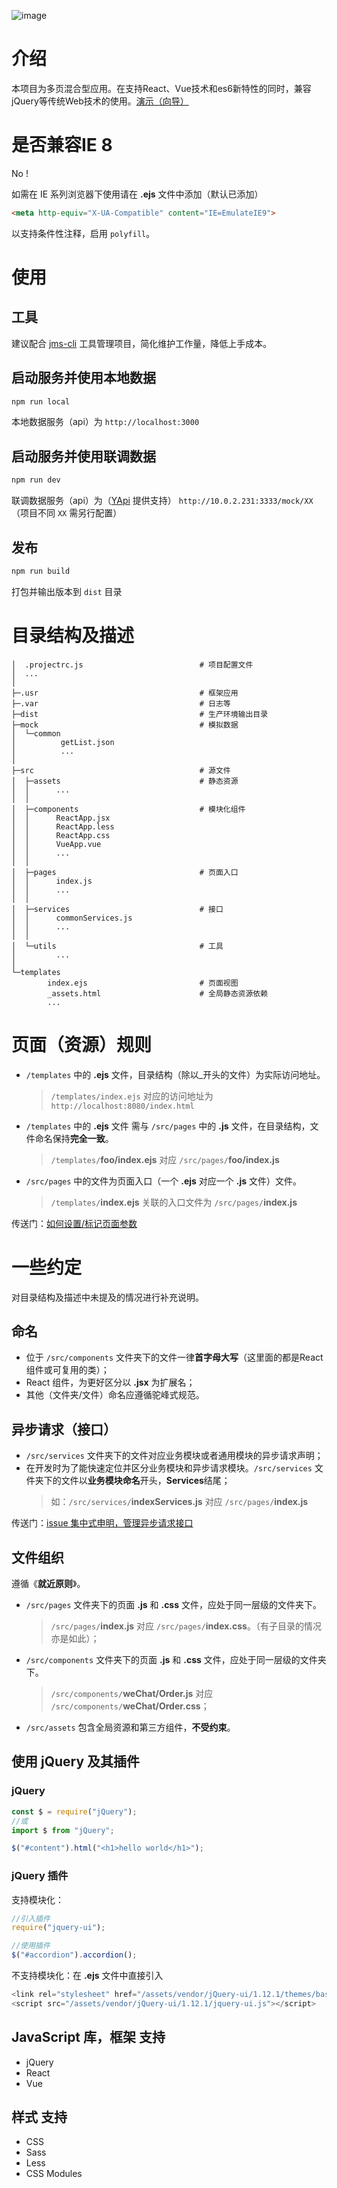![image](https://user-images.githubusercontent.com/1990992/48991137-9b5b1600-f16c-11e8-91be-0f2d325f60c8.png)

# 介绍
本项目为多页混合型应用。在支持React、Vue技术和es6新特性的同时，兼容jQuery等传统Web技术的使用。[演示（向导）](https://alex86gbk.github.io/js-multi-seed/Content/guide.html)

# 是否兼容IE 8
No !

如需在 IE 系列浏览器下使用请在 **.ejs** 文件中添加（默认已添加）
```html
<meta http-equiv="X-UA-Compatible" content="IE=EmulateIE9">
```
以支持条件性注释，启用 `polyfill`。

# 使用

## 工具

建议配合 [jms-cli](https://github.com/alex86gbk/jms-cli) 工具管理项目，简化维护工作量，降低上手成本。

## 启动服务并使用本地数据
```bash
npm run local
```

本地数据服务（api）为 `http://localhost:3000`

## 启动服务并使用联调数据
```bash
npm run dev
```

联调数据服务（api）为（[YApi](https://yapi.ymfe.org/) 提供支持） `http://10.0.2.231:3333/mock/XX` （项目不同 `XX` 需另行配置）

## 发布
```bash
npm run build
```

打包并输出版本到 `dist` 目录

# 目录结构及描述

```
│  .projectrc.js                          # 项目配置文件
│  ...
│  
├─.usr                                    # 框架应用
├─.var                                    # 日志等
├─dist                                    # 生产环境输出目录
├─mock                                    # 模拟数据
│  └─common
│          getList.json
│          ...
│      
├─src                                     # 源文件
│  ├─assets                               # 静态资源
│  │      ...
│  │
│  ├─components                           # 模块化组件 
│  │      ReactApp.jsx
│  │      ReactApp.less
│  │      ReactApp.css
│  │      VueApp.vue
│  │      ...
│  │
│  ├─pages                                # 页面入口
│  │      index.js
│  │      ...
│  │
│  ├─services                             # 接口
│  │      commonServices.js
│  │      ...
│  │      
│  └─utils                                # 工具
│         ...
│
└─templates                                
        index.ejs                         # 页面视图
        _assets.html                      # 全局静态资源依赖
        ...
```

# 页面（资源）规则
- `/templates` 中的 **.ejs** 文件，目录结构（除以_开头的文件）为实际访问地址。
  > `/templates/index.ejs` 对应的访问地址为 `http://localhost:8080/index.html`
- `/templates` 中的 **.ejs** 文件 需与 `/src/pages` 中的 **.js** 文件，在目录结构，文件命名保持**完全一致**。
  > `/templates/`**foo/index.ejs** 对应 `/src/pages/`**foo/index.js**
- `/src/pages` 中的文件为页面入口（一个 **.ejs** 对应一个 **.js** 文件）文件。
  > `/templates/`**index.ejs** 关联的入口文件为 `/src/pages/`**index.js**

传送门：[如何设置/标记页面参数](https://github.com/alex86gbk/js-multi-seed/issues/8)

# 一些约定
对目录结构及描述中未提及的情况进行补充说明。

## 命名
- 位于 `/src/components` 文件夹下的文件一律**首字母大写**（这里面的都是React组件或可复用的类）；
- React 组件，为更好区分以 **.jsx** 为扩展名；
- 其他（文件夹/文件）命名应遵循驼峰式规范。

## 异步请求（接口）
- `/src/services` 文件夹下的文件对应业务模块或者通用模块的异步请求声明；
- 在开发时为了能快速定位并区分业务模块和异步请求模块。`/src/services` 文件夹下的文件以**业务模块命名**开头，**Services**结尾；
  > 如：`/src/services/`**indexServices.js** 对应 `/src/pages/`**index.js**

传送门：[issue 集中式申明，管理异步请求接口](https://github.com/alex86gbk/js-multi-seed/issues/2)

## 文件组织
遵循《**就近原则**》。
- `/src/pages` 文件夹下的页面 **.js** 和 **.css** 文件，应处于同一层级的文件夹下。
  > `/src/pages/`**index.js** 对应 `/src/pages/`**index.css**。（有子目录的情况亦是如此）；
- `/src/components` 文件夹下的页面 **.js** 和 **.css** 文件，应处于同一层级的文件夹下。
  > `/src/components/`**weChat/Order.js** 对应 `/src/components/`**weChat/Order.css**；
- `/src/assets` 包含全局资源和第三方组件，**不受约束**。

## 使用 jQuery 及其插件

### jQuery
```javascript
const $ = require("jQuery");
//或
import $ from "jQuery";

$("#content").html("<h1>hello world</h1>");
```

### jQuery 插件
支持模块化：
```javascript
//引入插件
require("jquery-ui");

//使用插件
$("#accordion").accordion();
```

不支持模块化：在 **.ejs** 文件中直接引入
```javascript
<link rel="stylesheet" href="/assets/vendor/jQuery-ui/1.12.1/themes/base/jquery-ui.css">
<script src="/assets/vendor/jQuery-ui/1.12.1/jquery-ui.js"></script>
```

## JavaScript 库，框架 支持
- jQuery
- React
- Vue

## 样式 支持
- CSS
- Sass
- Less
- CSS Modules

